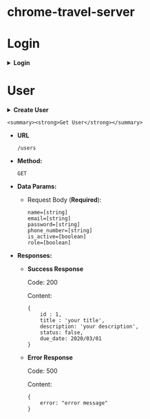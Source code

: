 # chrome-travel-server
<!--
router.use("/destinations", destinationRouter)
router.use('/users', UserRouter)
router.use('/wishlist', wishlistRoute); -->

<h1>Login</h1>
<details>
	<summary><strong>Login</strong></summary>

*  **URL**

	`/login`

*  **Method:**

	`POST`

*  **Data Params:**

	* Request Header:
		```
		{
			"Content-Type": "application/x-www-form-urlencoded"
		}
		```

	* Request Body (**Required**):
		```
		email=[string]
		password=[string]
		```

*  **Responses:**

	* **Success Response**

		Code: 200

		Content:
		```
		{
			token: "token-id"
		}
		```

	* **Error Response**

		Code: 500

		Content:
		```
		{
			error: "error message"
		}
		```
</details>

<h1>User</h1>

<details>
	<summary><strong>Create User</strong></summary>

*  **URL**

	`/users`

*  **Method:**

	`POST`

*  **Data Params:**

	* Request Header:
		```
		{
			"Content-Type": "application/x-www-form-urlencoded",
		}
		```

	* Request Body (**Required**):
		```
		name=[string]
		email=[string]
		password=[string]
		phone_number=[string]
		is_active=[boolean]
		role=[boolean]
		```

* **Responses:**

	* **Success Response**

		Code: 200

		Content:
		```
		{
			id : 1, 
			title : 'your title', 
			description: 'your description', 
			status: false, 
			due_date: 2020/03/01
		}
		```

	* **Error Response**

		Code: 500

		Content:
		```
		{
			error: "error message"
		}
		```
</details>

<!-- <details> -->
	<summary><strong>Get User</strong></summary>

*  **URL**

	`/users`

*  **Method:**

	`GET`

*  **Data Params:**

	* Request Body (**Required**):
		```
		name=[string]
		email=[string]
		password=[string]
		phone_number=[string]
		is_active=[boolean]
		role=[boolean]
		```

* **Responses:**

	* **Success Response**

		Code: 200

		Content:
		```
		{
			id : 1, 
			title : 'your title', 
			description: 'your description', 
			status: false, 
			due_date: 2020/03/01
		}
		```

	* **Error Response**

		Code: 500

		Content:
		```
		{
			error: "error message"
		}
		```
</details>
<!-- router.get('/', ControllerUser.getUsers)
router.post('/', ControllerUser.createUser)
router.put('/:id', ControllerUser.updateUser)
router.delete('/:id', ControllerUser.deleteUser) -->